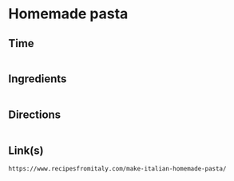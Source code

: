 # Homemade pasta

## Time 
```

```

## Ingredients
```

```


## Directions
```

```


## Link(s)
```
https://www.recipesfromitaly.com/make-italian-homemade-pasta/
```
